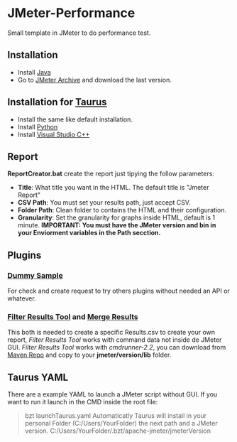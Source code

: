 # JMeter-Performance
Small template in JMeter to do performance test.

## Installation
- Install [Java](https://www.java.com/es/download/)
- Go to [JMeter Archive](https://archive.apache.org/dist/jmeter/binaries/) and download the last version.

## Installation for [Taurus](https://gettaurus.org/install/Installation/)
- Install the same like default installation.
- Install [Python](https://www.python.org/downloads/)
- Install [Visual Studio C++](https://visualstudio.microsoft.com/thank-you-downloading-visual-studio/?sku=Community&rel=16)

## Report
**ReportCreator.bat** create the report just tipying the follow parameters:
- **Title**: What title you want in the HTML. The default title is "Jmeter Report"
- **CSV Path**: You must set your results path, just accept CSV.
- **Folder Path**: Clean folder to contains the HTML and their configuration.
- **Granularity**: Set the granularity for graphs inside HTML, default is 1 minute.
**IMPORTANT: You must have the JMeter version and bin in your Enviorment variables in the Path secction.**

## Plugins
### [Dummy Sample](https://jmeter-plugins.org/wiki/DummySampler/)
For check and create request to try others plugins without needed an API or whatever.
### [Filter Results Tool](https://jmeter-plugins.org/wiki/FilterResultsTool/) and [Merge Results](https://jmeter-plugins.org/wiki/MergeResults/)
This both is needed to create a specific Results.csv to create your own report, *Filter Results Tool* works with command data not inside de JMeter GUI. 
*Filter Results Tool* works with *cmdrunner-2.2*, you can download from [Maven Repo](https://mvnrepository.com/artifact/kg.apc/cmdrunner/2.2) and copy to your **jmeter/version/lib** folder.

## Taurus YAML
There are a example YAML to launch a JMeter script without GUI. If you want to run it launch in the CMD inside the root file:
> bzt launchTaurus.yaml
Automaticatly Taurus will install in your personal Folder (C:/Users/YourFolder) the next path and a JMeter version.
> C:/Users/YourFolder/.bzt/apache-jmeter/jmeterVersion
